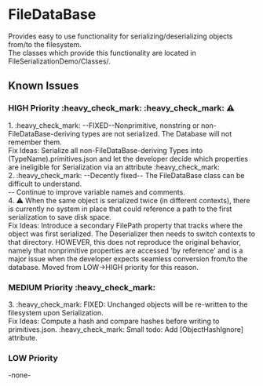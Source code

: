 # FileDataBase
Provides easy to use functionality for serializing/deserializing objects from/to the filesystem. </br>
The classes which provide this functionality are located in FileSerializationDemo/Classes/.</br>
## Known Issues
<h3>HIGH Priority :heavy_check_mark: :heavy_check_mark: ⚠️</h3>
1. :heavy_check_mark: --FIXED--Nonprimitive, nonstring or non-FileDataBase-deriving types are not serialized. The Database will not remember them.</br>
  Fix Ideas: Serialize all non-FileDataBase-deriving Types into (TypeName).primitives.json and let the developer decide which properties are ineligible for Serialization via an attribute :heavy_check_mark:</br>
2. :heavy_check_mark: --Decently fixed-- The FileDataBase class can be difficult to understand.</br>
  -- Continue to improve variable names and comments.</br>
4. ⚠️ When the same object is serialized twice (in different contexts), there is currently no system in place that could reference a path to the first serialization to save disk space. </br>
Fix Ideas: Introduce a secondary FilePath property that tracks where the object was first serialized. The Deserializer then needs to switch contexts to that directory. HOWEVER, this does not reproduce the original behavior, namely that nonprimitive properties are accessed 'by reference' and is a major issue when the developer expects seamless conversion from/to the database. Moved from LOW->HIGH priority for this reason.</br>
<h3>MEDIUM Priority :heavy_check_mark:</h3>
3. :heavy_check_mark: FIXED: Unchanged objects will be re-written to the filesystem upon Serialization.</br>
  Fix Ideas: Compute a hash and compare hashes before writing to primitives.json. :heavy_check_mark: Small todo: Add [ObjectHashIgnore] attribute.</br>
<h3>LOW Priority</h3>
-none-
